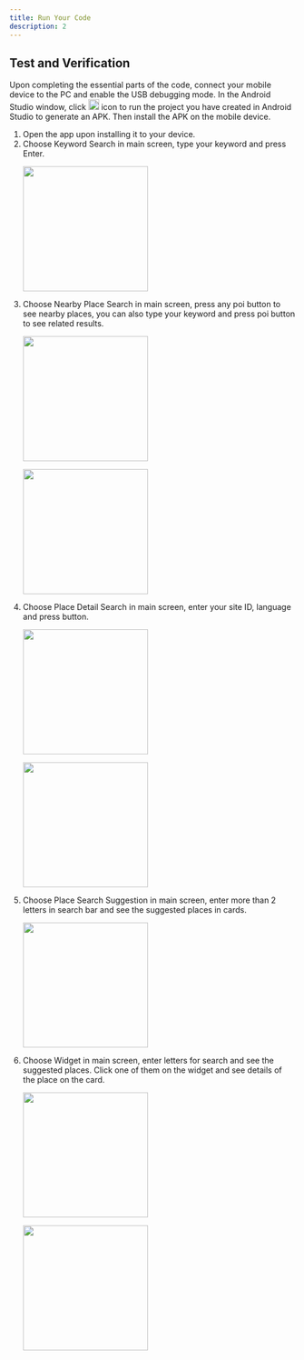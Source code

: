 ```yaml
---
title: Run Your Code
description: 2
---
```


<h2><strong>Test and Verification</strong></h2>
<p>Upon completing the essential parts of the code, connect your mobile device to the PC and enable the USB debugging mode. In the Android Studio window, click  <img style="width: 19.00px" src="https://github.com/mustafasurucuu/HmsSiteKitCodelab/blob/master/assets/run_image.png?raw=true">  icon to run the project you have created in Android Studio to generate an APK. Then install the APK on the mobile device.</p>

<ol type="1">
	<li>Open the app upon installing it to your device.</li>
	<li>Choose Keyword Search in main screen, type your keyword and press Enter.
    <p><img style="width: 220.00px" src="https://raw.githubusercontent.com/mustafasurucuu/HmsSiteKitCodelab/master/assets/keywordSearch.png" onclick="imageclick(src)"></p>
  <li>Choose Nearby Place Search in main screen, press any poi button to see nearby places, you can also type your keyword and press poi button to see related results.
    <p><img style="width: 220.00px" src="https://raw.githubusercontent.com/mustafasurucuu/HmsSiteKitCodelab/master/assets/nearbySearch_1.png"></p>
    <p><img style="width: 220.00px" src="https://raw.githubusercontent.com/mustafasurucuu/HmsSiteKitCodelab/master/assets/nearbySearch_2.png"></p></li>
	<li>Choose Place Detail Search in main screen, enter your site ID, language and press button.
    <p><img style="width: 220.00px" src="https://raw.githubusercontent.com/mustafasurucuu/HmsSiteKitCodelab/master/assets/placeDetail_1.png"></p>
    <p><img style="width: 220.00px" src="https://raw.githubusercontent.com/mustafasurucuu/HmsSiteKitCodelab/master/assets/placeDetail_2.png"></p></li>
  <li>Choose Place Search Suggestion in main screen, enter more than 2 letters in search bar and see the suggested places in cards.
    <p><img style="width: 220.00px" src="https://raw.githubusercontent.com/mustafasurucuu/HmsSiteKitCodelab/master/assets/searchSuggestion.png"></p></li>
  <li>Choose Widget in main screen, enter letters for search and see the suggested places. Click one of them on the widget and see details of the place on the card.
    <p><img style="width: 220.00px" src="https://github.com/mustafasurucuu/HmsSiteKitCodelab/blob/master/assets/widget_1.png?raw=true"></p>
    <p><img style="width: 220.00px" src="https://github.com/mustafasurucuu/HmsSiteKitCodelab/blob/master/assets/widget_2.png?raw=true"></p></li>
</ol>
